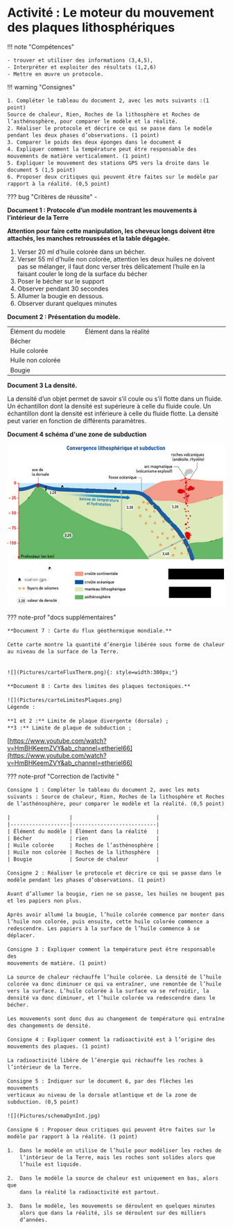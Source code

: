 # Activité : Le moteur du mouvement des plaques lithosphériques

!!! note "Compétences"

    - trouver et utiliser des informations (3,4,5),
    - Interpréter et exploiter des résultats (1,2,6) 
    - Mettre en œuvre un protocole. 

!!! warning "Consignes"

    1. Compléter le tableau du document 2, avec les mots suivants :(1 point)
    Source de chaleur, Rien, Roches de la lithosphère et Roches de l’asthénosphère, pour comparer le modèle et la réalité. 
    2. Réaliser le protocole et décrire ce qui se passe dans le modèle pendant les deux phases d’observations. (1 point)
    3. Comparer le poids des deux éponges dans le document 4
    4. Expliquer comment la température peut être responsable des mouvements de matière verticalement. (1 point)
    5. Expliquer le mouvement des stations GPS vers la droite dans le document 5 (1,5 point)
    6. Proposer deux critiques qui peuvent être faites sur le modèle par rapport à la réalité. (0,5 point)

    
??? bug "Critères de réussite"
    - 

**Document 1 : Protocole d’un modèle montrant les mouvements à l’intérieur de la Terre**

**Attention pour faire cette manipulation, les cheveux longs doivent être attachés, les manches retroussées et la table dégagée.**

1.  Verser 20 ml d’huile colorée dans un bécher.
2.  Verser 55 ml d’huile non colorée, attention les deux huiles ne
    doivent pas se mélanger, il faut donc verser très délicatement
    l’huile en la faisant couler le long de la surface du bécher
3.  Poser le bécher sur le support
4.  Observer pendant 30 secondes
5.  Allumer la bougie en dessous.
6.  Observer durant quelques minutes

**Document 2 : Présentation du modèle.**

<table>
<colgroup>
<col style="width: 200px">

<col style="width: 400px">
</colgroup>
<tbody>
<tr class="odd">
<td>Élément du modèle</td>
<td>Élément dans la réalité</td>
</tr>
<tr class="even">
<td>Bécher</td>
<td></td>
</tr>
<tr class="odd">
<td>Huile colorée</td>
<td></td>
</tr>
<tr class="even">
<td>Huile non colorée</td>
<td></td>
</tr>
<tr class="odd">
<td>Bougie</td>
<td></td>
</tr>
</tbody>
</table>

**Document 3 La densité.**

La densité d’un objet permet de savoir s’il coule ou s’il flotte dans un fluide. Un échantillon dont la densité est supérieure à celle du fluide coule. Un échantillon dont la densité est inférieure à celle du fluide flotte. La densité peut varier en fonction de différents paramètres.

**Document 4 schéma d'une zone de subduction**

![](Pictures/sub.jpg)

??? note-prof "docs supplémentaires"

    **Document 7 : Carte du flux géothermique mondiale.**

    Cette carte montre la quantité d’énergie libérée sous forme de chaleur au niveau de la surface de la Terre.


    ![](Pictures/carteFluxTherm.png){: style=width:300px;"}

    **Document 8 : Carte des limites des plaques tectoniques.**

    ![](Pictures/carteLimitesPlaques.png)
    Légende :

    **1 et 2 :** Limite de plaque divergente (dorsale) ;
    **3 :** Limite de plaque de subduction ;

[https://www.youtube.com/watch?v=HmBHKeemZVY&ab_channel=etheriel66](https://www.youtube.com/watch?v=HmBHKeemZVY&ab_channel=etheriel66)

??? note-prof "Correction de l’activité "


    Consigne 1 : Compléter le tableau du document 2, avec les mots
    suivants : Source de chaleur, Rien, Roches de la lithosphère et Roches
    de l’asthénosphère, pour comparer le modèle et la réalité. (0,5 point)

    |                   |                           |
    |-------------------|---------------------------|
    | Élément du modèle | Élément dans la réalité   |
    | Bécher            | rien                      |
    | Huile colorée     | Roches de l’asthénosphère |
    | Huile non colorée | Roches de la lithosphère  |
    | Bougie            | Source de chaleur         |

    Consigne 2 : Réaliser le protocole et décrire ce qui se passe dans le
    modèle pendant les phases d’observations. (1 point)

    Avant d’allumer la bougie, rien ne se passe, les huiles ne bougent pas
    et les papiers non plus.

    Après avoir allumé la bougie, l’huile colorée commence par monter dans
    l’huile non colorée, puis ensuite, cette huile colorée commence a
    redescendre. Les papiers à la surface de l’huile commence à se déplacer.

    Consigne 3 : Expliquer comment la température peut être responsable des
    mouvements de matière. (1 point)

    La source de chaleur réchauffe l’huile colorée. La densité de l’huile
    colorée va donc diminuer ce qui va entraîner, une remontée de l’huile
    vers la surface. L’huile colorée à la surface va se refroidir, la
    densité va donc diminuer, et l’huile colorée va redescendre dans le
    bécher.

    Les mouvements sont donc dus au changement de température qui entraîne
    des changements de densité.

    Consigne 4 : Expliquer comment la radioactivité est à l’origine des
    mouvements des plaques. (1 point)

    La radioactivité libère de l’énergie qui réchauffe les roches à
    l’intérieur de la Terre. 
    
    Consigne 5 : Indiquer sur le document 6, par des flèches les mouvements
    verticaux au niveau de la dorsale atlantique et de la zone de
    subduction. (0,5 point)

    ![](Pictures/schemaDynInt.jpg)

    Consigne 6 : Proposer deux critiques qui peuvent être faites sur le modèle par rapport à la réalité. (1 point)

    1.  Dans le modèle on utilise de l’huile pour modéliser les roches de
        l’intérieur de la Terre, mais les roches sont solides alors que
        l’huile est liquide.

    2.  Dans le modèle la source de chaleur est uniquement en bas, alors que
        dans la réalité la radioactivité est partout.

    3.  Dans le modèle, les mouvements se déroulent en quelques minutes
        alors que dans la réalité, ils se déroulent sur des milliers
        d’années.
